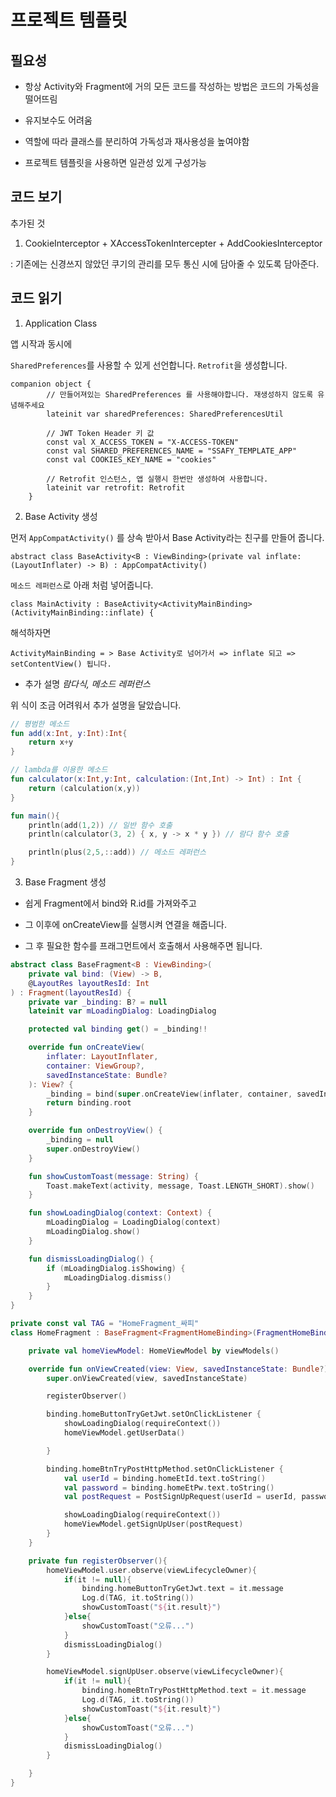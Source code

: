 # 프로젝트 템플릿

## 필요성

- 항상 Activity와 Fragment에 거의 모든 코드를 작성하는 방법은 코드의 가독성을 떨어뜨림

- 유지보수도 어려움

- 역할에 따라 클래스를 분리하여 가독성과 재사용성을 높여야함

- 프로젝트 템플릿을 사용하면 일관성 있게 구성가능

## 코드 보기

추가된 것

1. CookieInterceptor + XAccessTokenIntercepter + AddCookiesInterceptor

: 기존에는 신경쓰지 않았던 쿠기의 관리를 모두 통신 시에 담아줄 수 있도록 담아준다.

## 코드 읽기

1. Application Class

앱 시작과 동시에

`SharedPreferences`를 사용할 수 있게 선언합니다.
`Retrofit`을 생성합니다.

```
companion object {
        // 만들어져있는 SharedPreferences 를 사용해야합니다. 재생성하지 않도록 유념해주세요
        lateinit var sharedPreferences: SharedPreferencesUtil

        // JWT Token Header 키 값
        const val X_ACCESS_TOKEN = "X-ACCESS-TOKEN"
        const val SHARED_PREFERENCES_NAME = "SSAFY_TEMPLATE_APP"
        const val COOKIES_KEY_NAME = "cookies"

        // Retrofit 인스턴스, 앱 실행시 한번만 생성하여 사용합니다.
        lateinit var retrofit: Retrofit
    }
```

2. Base Activity 생성

먼저 `AppCompatActivity()` 를 상속 받아서 Base Activity라는 친구를 만들어 줍니다.

```
abstract class BaseActivity<B : ViewBinding>(private val inflate: (LayoutInflater) -> B) : AppCompatActivity()
```

`메소드 레퍼런스`로 아래 처럼 넣어줍니다.

```
class MainActivity : BaseActivity<ActivityMainBinding>(ActivityMainBinding::inflate) {
```

해석하자면

```
ActivityMainBinding = > Base Activity로 넘어가서 => inflate 되고 => setContentView() 됩니다.
```

- 추가 설명 _람다식, 메소드 레퍼런스_

위 식이 조금 어려워서 추가 설명을 달았습니다.

```kotlin
// 평범한 메소드
fun add(x:Int, y:Int):Int{
    return x+y
}

// lambda를 이용한 메소드
fun calculator(x:Int,y:Int, calculation:(Int,Int) -> Int) : Int {
    return (calculation(x,y))
}

fun main(){
    println(add(1,2)) // 일반 함수 호출
    println(calculator(3, 2) { x, y -> x * y }) // 람다 함수 호출

    println(plus(2,5,::add)) // 메소드 레퍼런스
}
```

3. Base Fragment 생성

- 쉽게 Fragment에서 bind와 R.id를 가져와주고

- 그 이후에 onCreateView를 실행시켜 연결을 해줍니다.

- 그 후 필요한 함수를 프래그먼트에서 호출해서 사용해주면 됩니다.

```kotlin
abstract class BaseFragment<B : ViewBinding>(
    private val bind: (View) -> B,
    @LayoutRes layoutResId: Int
) : Fragment(layoutResId) {
    private var _binding: B? = null
    lateinit var mLoadingDialog: LoadingDialog

    protected val binding get() = _binding!!

    override fun onCreateView(
        inflater: LayoutInflater,
        container: ViewGroup?,
        savedInstanceState: Bundle?
    ): View? {
        _binding = bind(super.onCreateView(inflater, container, savedInstanceState)!!)
        return binding.root
    }

    override fun onDestroyView() {
        _binding = null
        super.onDestroyView()
    }

    fun showCustomToast(message: String) {
        Toast.makeText(activity, message, Toast.LENGTH_SHORT).show()
    }

    fun showLoadingDialog(context: Context) {
        mLoadingDialog = LoadingDialog(context)
        mLoadingDialog.show()
    }

    fun dismissLoadingDialog() {
        if (mLoadingDialog.isShowing) {
            mLoadingDialog.dismiss()
        }
    }
}
```

```kotlin
private const val TAG = "HomeFragment_싸피"
class HomeFragment : BaseFragment<FragmentHomeBinding>(FragmentHomeBinding::bind, R.layout.fragment_home) {

    private val homeViewModel: HomeViewModel by viewModels()

    override fun onViewCreated(view: View, savedInstanceState: Bundle?) {
        super.onViewCreated(view, savedInstanceState)

        registerObserver()

        binding.homeButtonTryGetJwt.setOnClickListener {
            showLoadingDialog(requireContext())
            homeViewModel.getUserData()

        }

        binding.homeBtnTryPostHttpMethod.setOnClickListener {
            val userId = binding.homeEtId.text.toString()
            val password = binding.homeEtPw.text.toString()
            val postRequest = PostSignUpRequest(userId = userId, password = password)

            showLoadingDialog(requireContext())
            homeViewModel.getSignUpUser(postRequest)
        }
    }

    private fun registerObserver(){
        homeViewModel.user.observe(viewLifecycleOwner){
            if(it != null){
                binding.homeButtonTryGetJwt.text = it.message
                Log.d(TAG, it.toString())
                showCustomToast("${it.result}")
            }else{
                showCustomToast("오류...")
            }
            dismissLoadingDialog()
        }

        homeViewModel.signUpUser.observe(viewLifecycleOwner){
            if(it != null){
                binding.homeBtnTryPostHttpMethod.text = it.message
                Log.d(TAG, it.toString())
                showCustomToast("${it.result}")
            }else{
                showCustomToast("오류...")
            }
            dismissLoadingDialog()
        }

    }
}
```
